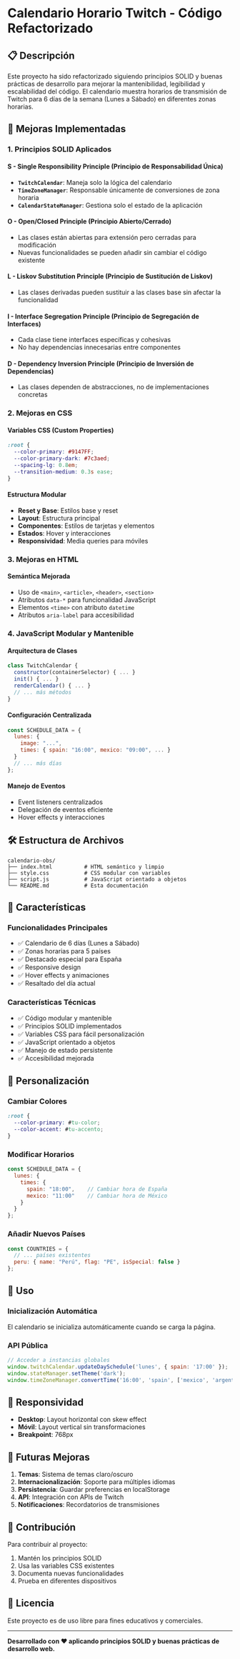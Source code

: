 # Calendario Horario Twitch - Código Refactorizado

## 📋 Descripción

Este proyecto ha sido refactorizado siguiendo principios SOLID y buenas prácticas de desarrollo para mejorar la mantenibilidad, legibilidad y escalabilidad del código. El calendario muestra horarios de transmisión de Twitch para 6 días de la semana (Lunes a Sábado) en diferentes zonas horarias.

## 🚀 Mejoras Implementadas

### 1. **Principios SOLID Aplicados**

#### **S - Single Responsibility Principle (Principio de Responsabilidad Única)**
- **`TwitchCalendar`**: Maneja solo la lógica del calendario
- **`TimeZoneManager`**: Responsable únicamente de conversiones de zona horaria
- **`CalendarStateManager`**: Gestiona solo el estado de la aplicación

#### **O - Open/Closed Principle (Principio Abierto/Cerrado)**
- Las clases están abiertas para extensión pero cerradas para modificación
- Nuevas funcionalidades se pueden añadir sin cambiar el código existente

#### **L - Liskov Substitution Principle (Principio de Sustitución de Liskov)**
- Las clases derivadas pueden sustituir a las clases base sin afectar la funcionalidad

#### **I - Interface Segregation Principle (Principio de Segregación de Interfaces)**
- Cada clase tiene interfaces específicas y cohesivas
- No hay dependencias innecesarias entre componentes

#### **D - Dependency Inversion Principle (Principio de Inversión de Dependencias)**
- Las clases dependen de abstracciones, no de implementaciones concretas

### 2. **Mejoras en CSS**

#### **Variables CSS (Custom Properties)**
```css
:root {
  --color-primary: #9147FF;
  --color-primary-dark: #7c3aed;
  --spacing-lg: 0.8em;
  --transition-medium: 0.3s ease;
}
```

#### **Estructura Modular**
- **Reset y Base**: Estilos base y reset
- **Layout**: Estructura principal
- **Componentes**: Estilos de tarjetas y elementos
- **Estados**: Hover y interacciones
- **Responsividad**: Media queries para móviles

### 3. **Mejoras en HTML**

#### **Semántica Mejorada**
- Uso de `<main>`, `<article>`, `<header>`, `<section>`
- Atributos `data-*` para funcionalidad JavaScript
- Elementos `<time>` con atributo `datetime`
- Atributos `aria-label` para accesibilidad


### 4. **JavaScript Modular y Mantenible**

#### **Arquitectura de Clases**
```javascript
class TwitchCalendar {
  constructor(containerSelector) { ... }
  init() { ... }
  renderCalendar() { ... }
  // ... más métodos
}
```

#### **Configuración Centralizada**
```javascript
const SCHEDULE_DATA = {
  lunes: {
    image: "...",
    times: { spain: "16:00", mexico: "09:00", ... }
  }
  // ... más días
};
```

#### **Manejo de Eventos**
- Event listeners centralizados
- Delegación de eventos eficiente
- Hover effects y interacciones

## 🛠️ Estructura de Archivos

```
calendario-obs/
├── index.html          # HTML semántico y limpio
├── style.css           # CSS modular con variables
├── script.js           # JavaScript orientado a objetos
└── README.md           # Esta documentación
```

## 📱 Características

### **Funcionalidades Principales**
- ✅ Calendario de 6 días (Lunes a Sábado)
- ✅ Zonas horarias para 5 países
- ✅ Destacado especial para España
- ✅ Responsive design
- ✅ Hover effects y animaciones
- ✅ Resaltado del día actual

### **Características Técnicas**
- ✅ Código modular y mantenible
- ✅ Principios SOLID implementados
- ✅ Variables CSS para fácil personalización
- ✅ JavaScript orientado a objetos
- ✅ Manejo de estado persistente
- ✅ Accesibilidad mejorada

## 🎨 Personalización

### **Cambiar Colores**
```css
:root {
  --color-primary: #tu-color;
  --color-accent: #tu-accento;
}
```

### **Modificar Horarios**
```javascript
const SCHEDULE_DATA = {
  lunes: {
    times: {
      spain: "18:00",    // Cambiar hora de España
      mexico: "11:00"    // Cambiar hora de México
    }
  }
};
```

### **Añadir Nuevos Países**
```javascript
const COUNTRIES = {
  // ... países existentes
  peru: { name: "Perú", flag: "PE", isSpecial: false }
};
```

## 🔧 Uso

### **Inicialización Automática**
El calendario se inicializa automáticamente cuando se carga la página.

### **API Pública**
```javascript
// Acceder a instancias globales
window.twitchCalendar.updateDaySchedule('lunes', { spain: '17:00' });
window.stateManager.setTheme('dark');
window.timeZoneManager.convertTime('16:00', 'spain', ['mexico', 'argentina']);
```

## 📱 Responsividad

- **Desktop**: Layout horizontal con skew effect
- **Móvil**: Layout vertical sin transformaciones
- **Breakpoint**: 768px

## 🚀 Futuras Mejoras

1. **Temas**: Sistema de temas claro/oscuro
2. **Internacionalización**: Soporte para múltiples idiomas
3. **Persistencia**: Guardar preferencias en localStorage
4. **API**: Integración con APIs de Twitch
5. **Notificaciones**: Recordatorios de transmisiones

## 🤝 Contribución

Para contribuir al proyecto:

1. Mantén los principios SOLID
2. Usa las variables CSS existentes
3. Documenta nuevas funcionalidades
4. Prueba en diferentes dispositivos

## 📄 Licencia

Este proyecto es de uso libre para fines educativos y comerciales.

---

**Desarrollado con ❤️ aplicando principios SOLID y buenas prácticas de desarrollo web.**
